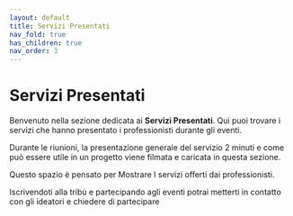 ```yaml
---
layout: default
title: Servizi Presentati
nav_fold: true
has_children: true
nav_order: 3
---
```


# Servizi Presentati 

Benvenuto nella sezione dedicata ai **Servizi Presentati**. Qui puoi trovare i servizi che hanno presentato i professionisti durante gli eventi.


Durante le riunioni, la presentazione generale del servizio 2 minuti
 e come può essere utile in un progetto viene filmata e caricata in questa sezione. 

Questo spazio è pensato per Mostrare I servizi offerti dai professionisti.

Iscrivendoti alla tribù e partecipando agli eventi potrai metterti in contatto con gli ideatori e chiedere di partecipare

